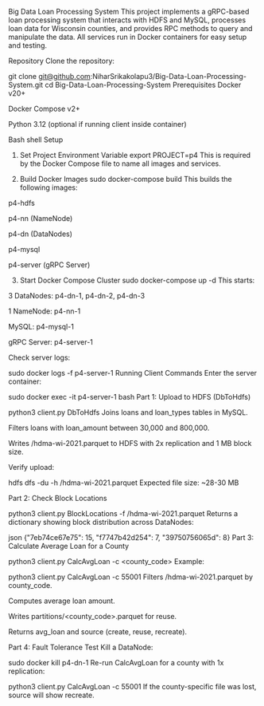 Big Data Loan Processing System
This project implements a gRPC-based loan processing system that interacts with HDFS and MySQL, processes loan data for Wisconsin counties, and provides RPC methods to query and manipulate the data. All services run in Docker containers for easy setup and testing.

Repository
Clone the repository:

git clone git@github.com:NiharSrikakolapu3/Big-Data-Loan-Processing-System.git
cd Big-Data-Loan-Processing-System
Prerequisites
Docker v20+

Docker Compose v2+

Python 3.12 (optional if running client inside container)

Bash shell Setup
1. Set Project Environment Variable
export PROJECT=p4
This is required by the Docker Compose file to name all images and services.

2. Build Docker Images
sudo docker-compose build
This builds the following images:

p4-hdfs

p4-nn (NameNode)

p4-dn (DataNodes)

p4-mysql

p4-server (gRPC Server)

3. Start Docker Compose Cluster
sudo docker-compose up -d
This starts:

3 DataNodes: p4-dn-1, p4-dn-2, p4-dn-3

1 NameNode: p4-nn-1

MySQL: p4-mysql-1

gRPC Server: p4-server-1

Check server logs:

sudo docker logs -f p4-server-1
Running Client Commands
Enter the server container:

sudo docker exec -it p4-server-1 bash
Part 1: Upload to HDFS (DbToHdfs)

python3 client.py DbToHdfs
Joins loans and loan_types tables in MySQL.

Filters loans with loan_amount between 30,000 and 800,000.

Writes /hdma-wi-2021.parquet to HDFS with 2x replication and 1 MB block size.

Verify upload:


hdfs dfs -du -h /hdma-wi-2021.parquet
Expected file size: ~28-30 MB

Part 2: Check Block Locations

python3 client.py BlockLocations -f /hdma-wi-2021.parquet
Returns a dictionary showing block distribution across DataNodes:

json
{"7eb74ce67e75": 15, "f7747b42d254": 7, "39750756065d": 8}
Part 3: Calculate Average Loan for a County

python3 client.py CalcAvgLoan -c <county_code>
Example:


python3 client.py CalcAvgLoan -c 55001
Filters /hdma-wi-2021.parquet by county_code.

Computes average loan amount.

Writes partitions/<county_code>.parquet for reuse.

Returns avg_loan and source (create, reuse, recreate).

Part 4: Fault Tolerance Test
Kill a DataNode:


sudo docker kill p4-dn-1
Re-run CalcAvgLoan for a county with 1x replication:


python3 client.py CalcAvgLoan -c 55001
If the county-specific file was lost, source will show recreate.
